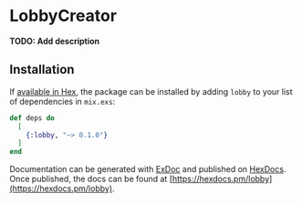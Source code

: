 # LobbyCreator

**TODO: Add description**

## Installation

If [available in Hex](https://hex.pm/docs/publish), the package can be installed
by adding `lobby` to your list of dependencies in `mix.exs`:

```elixir
def deps do
  [
    {:lobby, "~> 0.1.0"}
  ]
end
```

Documentation can be generated with [ExDoc](https://github.com/elixir-lang/ex_doc)
and published on [HexDocs](https://hexdocs.pm). Once published, the docs can
be found at [https://hexdocs.pm/lobby](https://hexdocs.pm/lobby).

